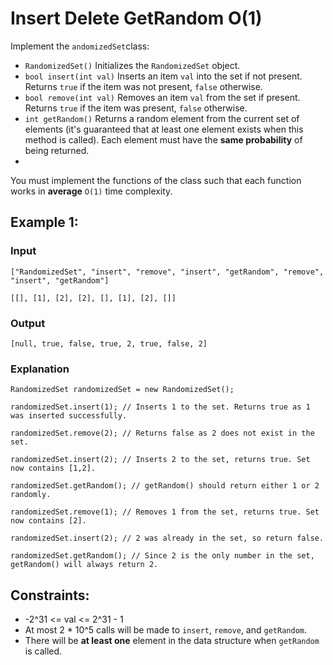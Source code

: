 # Insert Delete GetRandom O(1)
Implement the `andomizedSet`class:
- `RandomizedSet()` Initializes the `RandomizedSet` object.
- `bool insert(int val)` Inserts an item `val` into the set if not present. Returns `true` if the item was not present, `false` otherwise.
- `bool remove(int val)` Removes an item `val` from the set if present. Returns `true` if the item was present, `false` otherwise.
- `int getRandom()` Returns a random element from the current set of elements (it's guaranteed that at least one element exists when this method is called). Each element must have the **same probability** of being returned.
- 
You must implement the functions of the class such that each function works in **average** `O(1)` time complexity.



## Example 1:

### Input

`["RandomizedSet", "insert", "remove", "insert", "getRandom", "remove", "insert", "getRandom"]`

`[[], [1], [2], [2], [], [1], [2], []]`

### Output

`[null, true, false, true, 2, true, false, 2]`

### Explanation

`RandomizedSet randomizedSet = new RandomizedSet();`

`randomizedSet.insert(1); // Inserts 1 to the set. Returns true as 1 was inserted successfully.`

`randomizedSet.remove(2); // Returns false as 2 does not exist in the set.`

`randomizedSet.insert(2); // Inserts 2 to the set, returns true. Set now contains [1,2].`

`randomizedSet.getRandom(); // getRandom() should return either 1 or 2 randomly.`

`randomizedSet.remove(1); // Removes 1 from the set, returns true. Set now contains [2].`

`randomizedSet.insert(2); // 2 was already in the set, so return false.`

`randomizedSet.getRandom(); // Since 2 is the only number in the set, getRandom() will always return 2.`

 

## Constraints:
- -2^31 <= val <= 2^31 - 1
- At most 2 * 10^5 calls will be made to `insert`, `remove`, and `getRandom`.
- There will be **at least one** element in the data structure when `getRandom` is called.
